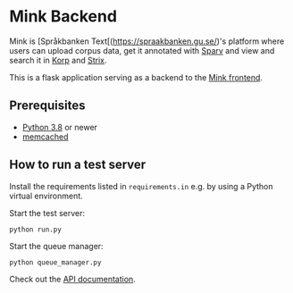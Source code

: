 # Mink Backend

Mink is [Språkbanken Text[(https://spraakbanken.gu.se/)'s platform where
users can upload corpus data, get it annotated with [Sparv](https://spraakbanken.gu.se/sparv) and view and search it in
[Korp](https://spraakbanken.gu.se/korp) and [Strix](https://spraakbanken.gu.se/strix).

This is a flask application serving as a backend to the [Mink frontend](https://spraakbanken.gu.se/mink). 

## Prerequisites

* [Python 3.8](http://python.org/) or newer
* [memcached](http://memcached.org/)


## How to run a test server

Install the requirements listed in `requirements.in` e.g. by using a Python virtual environment.

Start the test server:
```
python run.py
```

Start the queue manager:
```
python queue_manager.py
```

Check out the [API documentation](http://localhost:9000/api-doc).
